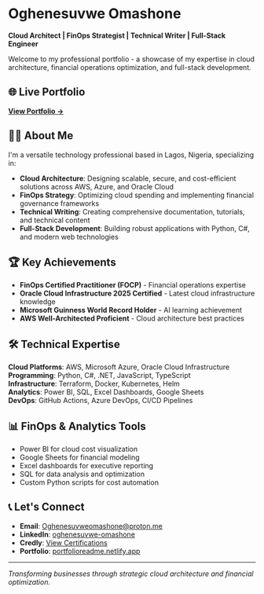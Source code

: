 # Oghenesuvwe Omashone

**Cloud Architect | FinOps Strategist | Technical Writer | Full-Stack Engineer**

Welcome to my professional portfolio - a showcase of my expertise in cloud architecture, financial operations optimization, and full-stack development.

## 🌐 Live Portfolio

**[View Portfolio →](https://portfolioreadme.netlify.app)**

## 👨‍💻 About Me

I'm a versatile technology professional based in Lagos, Nigeria, specializing in:

- **Cloud Architecture**: Designing scalable, secure, and cost-efficient solutions across AWS, Azure, and Oracle Cloud
- **FinOps Strategy**: Optimizing cloud spending and implementing financial governance frameworks
- **Technical Writing**: Creating comprehensive documentation, tutorials, and technical content
- **Full-Stack Development**: Building robust applications with Python, C#, and modern web technologies

## 🏆 Key Achievements

- **FinOps Certified Practitioner (FOCP)** - Financial operations expertise
- **Oracle Cloud Infrastructure 2025 Certified** - Latest cloud infrastructure knowledge
- **Microsoft Guinness World Record Holder** - AI learning achievement
- **AWS Well-Architected Proficient** - Cloud architecture best practices

## 🛠️ Technical Expertise

**Cloud Platforms**: AWS, Microsoft Azure, Oracle Cloud Infrastructure  
**Programming**: Python, C#, .NET, JavaScript, TypeScript  
**Infrastructure**: Terraform, Docker, Kubernetes, Helm  
**Analytics**: Power BI, SQL, Excel Dashboards, Google Sheets  
**DevOps**: GitHub Actions, Azure DevOps, CI/CD Pipelines  

## 📊 FinOps & Analytics Tools

- Power BI for cloud cost visualization
- Google Sheets for financial modeling
- Excel dashboards for executive reporting
- SQL for data analysis and optimization
- Custom Python scripts for cost automation

## 📞 Let's Connect

- **Email**: [Oghenesuvweomashone@proton.me](mailto:Oghenesuvweomashone@proton.me)
- **LinkedIn**: [oghenesuvwe-omashone](https://www.linkedin.com/in/oghenesuvwe-omashone)
- **Credly**: [View Certifications](https://www.credly.com/users/oghenesuvwe-dev)
- **Portfolio**: [portfolioreadme.netlify.app](https://portfolioreadme.netlify.app)

---

*Transforming businesses through strategic cloud architecture and financial optimization.*